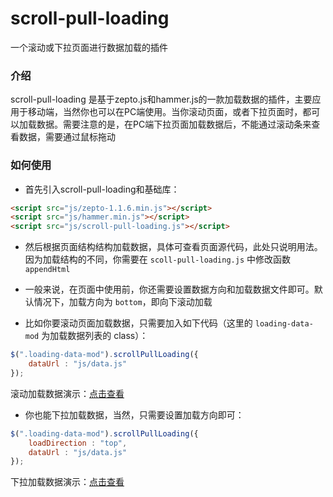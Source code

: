 # scroll-pull-loading
一个滚动或下拉页面进行数据加载的插件

### 介绍

scroll-pull-loading 是基于zepto.js和hammer.js的一款加载数据的插件，主要应用于移动端，当然你也可以在PC端使用。当你滚动页面，或者下拉页面时，都可以加载数据。需要注意的是，在PC端下拉页面加载数据后，不能通过滚动条来查看数据，需要通过鼠标拖动

### 如何使用

- 首先引入scroll-pull-loading和基础库：

```html
<script src="js/zepto-1.1.6.min.js"></script>
<script src="js/hammer.min.js"></script>
<script src="js/scroll-pull-loading.js"></script>
```

- 然后根据页面结构结构加载数据，具体可查看页面源代码，此处只说明用法。因为加载结构的不同，你需要在 `scoll-pull-loading.js` 中修改函数 `appendHtml`
 
- 一般来说，在页面中使用前，你还需要设置数据方向和加载数据文件即可。默认情况下，加载方向为 `bottom`，即向下滚动加载

- 比如你要滚动页面加载数据，只需要加入如下代码（这里的 `loading-data-mod` 为加载数据列表的 class）：

```javascript
$(".loading-data-mod").scrollPullLoading({
    dataUrl : "js/data.js"
});
```

滚动加载数据演示：[点击查看](http://joy-yi0905.github.io/scroll-pull-loading/loading-row-scroll.html)

- 你也能下拉加载数据，当然，只需要设置加载方向即可：

```javascript
$(".loading-data-mod").scrollPullLoading({
    loadDirection : "top",
    dataUrl : "js/data.js"
});
```

下拉加载数据演示：[点击查看](http://joy-yi0905.github.io/scroll-pull-loading/loading-row-pull.html)
